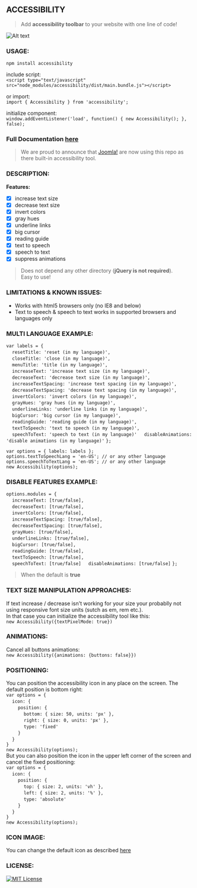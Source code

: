 ## ACCESSIBILITY
>Add **accessibility toolbar** to your website with one line of code!

![Alt text](https://raw.githubusercontent.com/ranbuch/accessibility/master/accessibility.png "accessibility icon")

### USAGE:

`npm install accessibility`

include script:  
`<script type="text/javascript" src="node_modules/accessibility/dist/main.bundle.js"></script>`  

or import:  
`import { Accessibility } from 'accessibility';`

initialize component:  
`window.addEventListener('load', function() {
    new Accessibility();
}, false);`

### Full Documentation [here](https://ranbuch.github.io/accessibility/src/)

>We are proud to announce that [Joomla!](https://www.joomdev.com/blog/entry/enable-joomla-4-accessibility) are now using this repo as there built-in accessibility tool.

### DESCRIPTION:
**Features:**
- [x]  increase text size
- [x]  decrease text size
- [x]  invert colors
- [x]  gray hues
- [x]  underline links
- [x]  big cursor
- [x]  reading guide
- [x]  text to speech 
- [x]  speech to text
- [x]  suppress animations

>Does not depend any other directory (**jQuery is not required**).  
Easy to use!

### LIMITATIONS & KNOWN ISSUES:
* Works with html5 browsers only (no IE8 and below)
* Text to speech & speech to text works in supported browsers and languages only

### MULTI LANGUAGE EXAMPLE:

`var labels = {`  
&nbsp;&nbsp;&nbsp;&nbsp;`resetTitle: 'reset (in my language)',`  
&nbsp;&nbsp;&nbsp;&nbsp;`closeTitle: 'close (in my language)',`  
&nbsp;&nbsp;&nbsp;&nbsp;`menuTitle: 'title (in my language)',`  
&nbsp;&nbsp;&nbsp;&nbsp;`increaseText: 'increase text size (in my language)',`  
&nbsp;&nbsp;&nbsp;&nbsp;`decreaseText: 'decrease text size (in my language)',`  
&nbsp;&nbsp;&nbsp;&nbsp;`increaseTextSpacing: 'increase text spacing (in my language)',`  
&nbsp;&nbsp;&nbsp;&nbsp;`decreaseTextSpacing: 'decrease text spacing (in my language)',`  
&nbsp;&nbsp;&nbsp;&nbsp;`invertColors: 'invert colors (in my language)',`  
&nbsp;&nbsp;&nbsp;&nbsp;`grayHues: 'gray hues (in my language)',`  
&nbsp;&nbsp;&nbsp;&nbsp;`underlineLinks: 'underline links (in my language)',`  
&nbsp;&nbsp;&nbsp;&nbsp;`bigCursor: 'big cursor (in my language)',`  
&nbsp;&nbsp;&nbsp;&nbsp;`readingGuide: 'reading guide (in my language)',`  
&nbsp;&nbsp;&nbsp;&nbsp;`textToSpeech: 'text to speech (in my language)',`  
&nbsp;&nbsp;&nbsp;&nbsp;`speechToText: 'speech to text (in my language)'`
&nbsp;&nbsp;&nbsp;&nbsp;`disableAnimations: 'disable animations (in my language)'`
`};`  

`var options = { labels: labels };`  
`options.textToSpeechLang = 'en-US'; // or any other language`  
`options.speechToTextLang = 'en-US'; // or any other language`  
`new Accessibility(options);`

### DISABLE FEATURES EXAMPLE:  
`options.modules = {`  
&nbsp;&nbsp;&nbsp;&nbsp;`increaseText: [true/false],`  
&nbsp;&nbsp;&nbsp;&nbsp;`decreaseText: [true/false],`  
&nbsp;&nbsp;&nbsp;&nbsp;`invertColors: [true/false],`  
&nbsp;&nbsp;&nbsp;&nbsp;`increaseTextSpacing: [true/false],`  
&nbsp;&nbsp;&nbsp;&nbsp;`decreaseTextSpacing: [true/false],`  
&nbsp;&nbsp;&nbsp;&nbsp;`grayHues: [true/false],`  
&nbsp;&nbsp;&nbsp;&nbsp;`underlineLinks: [true/false],`  
&nbsp;&nbsp;&nbsp;&nbsp;`bigCursor: [true/false],`  
&nbsp;&nbsp;&nbsp;&nbsp;`readingGuide: [true/false],`  
&nbsp;&nbsp;&nbsp;&nbsp;`textToSpeech: [true/false],`  
&nbsp;&nbsp;&nbsp;&nbsp;`speechToText: [true/false]`
&nbsp;&nbsp;&nbsp;&nbsp;`disableAnimations: [true/false]`
`};`

>When the default is **true**

### TEXT SIZE MANIPULATION APPROACHES:
If text increase / decrease isn't working for your size your probablly not using responsive font size units (sutch as em, rem etc.).  
In that case you can initialize the accessibility tool like this:  
`new Accessibility({textPixelMode: true})`

### ANIMATIONS:
Cancel all buttons animations:  
`new Accessibility({animations: {buttons: false}})`

### POSITIONING:
You can position the accessibility icon in any place on the screen. The default position is bottom right:  
`var options = {`  
&nbsp;&nbsp;&nbsp;&nbsp;`icon: {`  
&nbsp;&nbsp;&nbsp;&nbsp;&nbsp;&nbsp;&nbsp;&nbsp;`position: {`  
&nbsp;&nbsp;&nbsp;&nbsp;&nbsp;&nbsp;&nbsp;&nbsp;&nbsp;&nbsp;&nbsp;&nbsp;`bottom: { size: 50, units: 'px' },`  
&nbsp;&nbsp;&nbsp;&nbsp;&nbsp;&nbsp;&nbsp;&nbsp;&nbsp;&nbsp;&nbsp;&nbsp;`right: { size: 0, units: 'px' },`  
&nbsp;&nbsp;&nbsp;&nbsp;&nbsp;&nbsp;&nbsp;&nbsp;&nbsp;&nbsp;&nbsp;&nbsp;`type: 'fixed'`  
&nbsp;&nbsp;&nbsp;&nbsp;&nbsp;&nbsp;&nbsp;&nbsp;`}`  
&nbsp;&nbsp;&nbsp;&nbsp;`}`  
`}`  
`new Accessibility(options);`  
But you can also position the icon in the upper left corner of the screen and cancel the fixed positioning:  
`var options = {`  
&nbsp;&nbsp;&nbsp;&nbsp;`icon: {`  
&nbsp;&nbsp;&nbsp;&nbsp;&nbsp;&nbsp;&nbsp;&nbsp;`position: {`  
&nbsp;&nbsp;&nbsp;&nbsp;&nbsp;&nbsp;&nbsp;&nbsp;&nbsp;&nbsp;&nbsp;&nbsp;`top: { size: 2, units: 'vh' },`  
&nbsp;&nbsp;&nbsp;&nbsp;&nbsp;&nbsp;&nbsp;&nbsp;&nbsp;&nbsp;&nbsp;&nbsp;`left: { size: 2, units: '%' },`  
&nbsp;&nbsp;&nbsp;&nbsp;&nbsp;&nbsp;&nbsp;&nbsp;&nbsp;&nbsp;&nbsp;&nbsp;`type: 'absolute'`  
&nbsp;&nbsp;&nbsp;&nbsp;&nbsp;&nbsp;&nbsp;&nbsp;`}`  
&nbsp;&nbsp;&nbsp;&nbsp;`}`  
`}`  
`new Accessibility(options);`

### ICON IMAGE:
You can change the default icon as described [here](https://ranbuch.github.io/accessibility/src/#icon-image)

### LICENSE:
[![MIT License](https://img.shields.io/badge/license-MIT-blue.svg?style=flat)](https://spdx.org/licenses/MIT)
